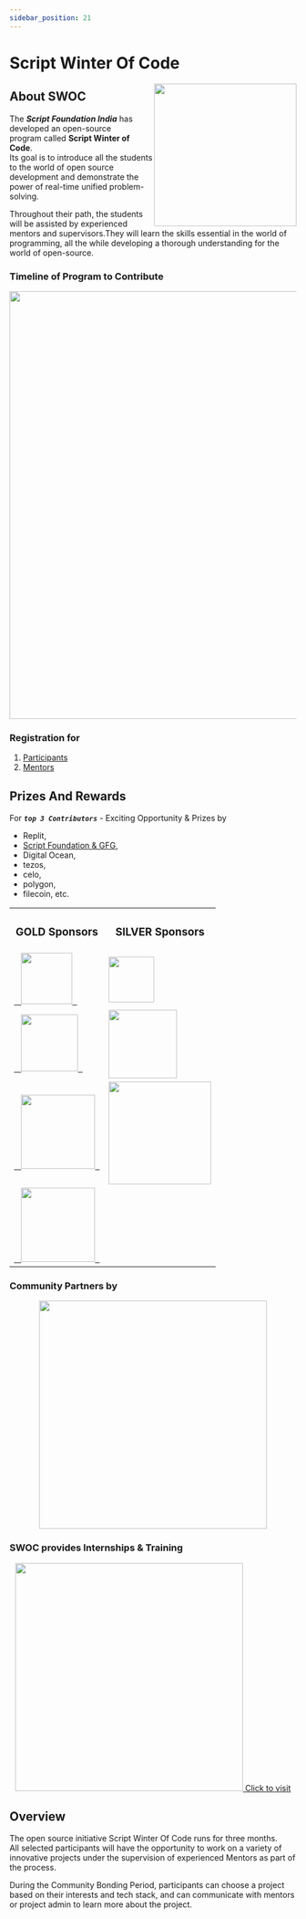 ```yaml
---
sidebar_position: 21
---
```


# Script Winter Of Code

<img src="https://user-images.githubusercontent.com/70523057/136416056-eafa4c1f-4684-4a68-9598-2dc8385028b4.png" width="250" align = "right"/>

## About SWOC
The _**Script Foundation India**_ has developed an open-source program called **Script Winter of Code**.  
Its goal is to introduce all the students to the world of open source development and demonstrate the power of real-time unified problem-solving. 

Throughout their path, the students will be assisted by experienced mentors and supervisors.They will learn the skills essential in the world of programming, all the while developing a thorough understanding for the world of open-source.


### Timeline of Program to Contribute

<div align="center"><img src="https://user-images.githubusercontent.com/70523057/136418001-6e9e0ffe-7a12-42b0-921f-cacd65413c7e.png" width="750"/></div>


### Registration for
1. [Participants](https://devfolio.co/swoc/dashboard)
2. [Mentors](https://jaisadana673401.typeform.com/to/p8Q0UJ51?typeform-source=swoc.scriptindia.org)


## Prizes And Rewards
For **_`top 3 Contributors`_** - 
Exciting Opportunity & Prizes by 
- Replit, 
- [Script Foundation & GFG](https://www.geeksforgeeks.org/), 
- Digital Ocean, 
- tezos, 
- celo, 
- polygon, 
- filecoin, etc.


<div align="center">
<table><tr>
  <th><strong><h3>GOLD Sponsors </h3> </strong></th>
  <th><strong><h3>SILVER Sponsors</h3> </strong></th>
  </tr>

  <tr>
  <td><a href="https://www.notion.so/Tezos-Devfolio-Hackathon-Season-Prize-e90b6811b0df43e5a7dadf534fc000ff" >&ensp; <img src="https://user-images.githubusercontent.com/70523057/136421095-6cb38b84-3209-4f7a-93ce-b63aa885eb60.png" width="90"/>&ensp; </a> </td>
  <td><a href="https://gen.xyz/"><img src="https://user-images.githubusercontent.com/70523057/136423575-bc5a10d5-4e9d-4183-9ac2-53cff9feeee2.png" width="80"/></a></td>
  </tr>
  <tr>
  <td> <a href="https://www.notion.so/Celo-Devfolio-Hackathon-Season-Prize-8b98dac17f134abeae863d5d98c01ff0">&ensp; <img src="https://user-images.githubusercontent.com/70523057/136422001-187d7c94-c463-4d99-8c8d-cce90fcbf898.png" width="100"/>&ensp; </a> </td>
  <td><a href="https://replit.com/"><img src="https://user-images.githubusercontent.com/70523057/136423474-ce5fa12b-5bdc-4f8f-805c-780615116c4d.png" width="120"/></a></td>
  </tr>

  <tr>
  <td><a href="https://www.notion.so/Polygon-Devfolio-Hackathon-Season-Prize-de8961d5eeff4780963749da0b75037c">&ensp; <img src="https://user-images.githubusercontent.com/70523057/136422235-81361bf0-f8a4-430e-a0f0-0b1ba628abe0.png" width="130"/>&ensp; </a>            
</td>
  <td><a href="https://www.digitalocean.com/"><img src="https://user-images.githubusercontent.com/70523057/136424151-22514796-46dc-4571-8f30-ec86552293da.png" width="180"/></a></td>
  </tr>
  
  <tr>
  <td><a href="https://devfolio.notion.site/Filecoin-Devfolio-Hackathon-Season-Prize-998fc3fe477e474086ae1d5ed1685203">&ensp; <img src="https://user-images.githubusercontent.com/70523057/136422350-878ae1c9-ac1d-4034-a9ef-09065e27446d.png" width="130"/>&ensp; </a>
</td>
  <td></td>
  </tr>
</table>  
</div>
  

 
### Community Partners by
<a href="https://gdsc.community.dev/guru-nanak-dev-university-amritsar/"><div align="center"><img src="https://user-images.githubusercontent.com/70523057/136423851-7d683f7f-e724-4d59-8827-8b3f0d848a4a.png" width="400"/></div></a>


### SWOC provides Internships & Training
<a href="https://www.linkedin.com/company/internship-training/"><div align="center"><img src="https://user-images.githubusercontent.com/70523057/136423063-c266128d-f760-4e53-9cc7-67a66b29bccb.png" width="400"/> Click to visit</div></a>


## Overview
The open source initiative Script Winter Of Code runs for three months.  
All selected participants will have the opportunity to work on a variety of innovative projects under the supervision of experienced Mentors as part of the process.


During the Community Bonding Period, participants can choose a project based on their interests and tech stack, and can communicate with mentors or project admin to learn more about the project.
